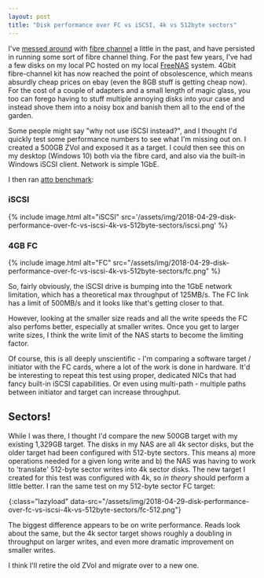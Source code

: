 ```yaml
---
layout: post
title: "Disk performance over FC vs iSCSI, 4k vs 512byte sectors"
---
```

I've [messed around](/2016/03/19/more-fibre-channel-nonsense.html) with [fibre channel](/2011/02/10/disks-solaris-zfs-fibre-channel-comstar-crumpets-and-butter.html) a little in the past, and have persisted in running some sort of fibre channel thing. For the past few years, I've had a few disks on my local PC hosted on my local [FreeNAS](http://www.freenas.org/) system. 4Gbit fibre-channel kit has now reached the point of obsolescence, which means absurdly cheap prices on ebay (even the 8GB stuff is getting cheap now). For the cost of a couple of adapters and a small length of magic glass, you too can forego having to stuff multiple annoying disks into your case and instead shove them into a noisy box and banish them all to the end of the garden.

Some people might say "why not use iSCSI instead?", and I thought I'd quickly test some performance numbers to see what I'm missing out on. I created a 500GB ZVol and exposed it as a target. I could then see this on my desktop (Windows 10) both via the fibre card, and also via the built-in Windows iSCSI client. Network is simple 1GbE.
 
I then ran [atto benchmark](https://www.atto.com/disk-benchmark/):

### iSCSI

{% include image.html alt="iSCSI" src='/assets/img/2018-04-29-disk-performance-over-fc-vs-iscsi-4k-vs-512byte-sectors/iscsi.png' %}

### 4GB FC

{% include image.html alt="FC" src="/assets/img/2018-04-29-disk-performance-over-fc-vs-iscsi-4k-vs-512byte-sectors/fc.png" %}


So, fairly obviously, the iSCSI drive is bumping into the 1GbE network limitation, which has a theoretical max throughput of 125MB/s. The FC link has a limit of 500MB/s and it looks like that's getting closer to that. 

However, looking at the smaller size reads and all the write speeds the FC also perfoms better, especially at smaller writes. Once you get to larger write sizes, I think the write limit of the NAS starts to become the limiting factor.

Of course, this is all deeply unscientific - I'm comparing a software target / initiator with the FC cards, where a lot of the work is done in hardware. It'd be interesting to repeat this test using proper, dedicated NICs that had fancy built-in iSCSI capabilities. Or even using multi-path - multiple paths between initiator and target can increase throughput.    

## Sectors!

While I was there, I thought I'd compare the new 500GB target with my existing 1,329GB target. The disks in my NAS are all 4k sector disks, but the older target had been configured with 512-byte sectors. This means a) more operations needed for a given long write and b) the NAS was having to work to 'translate' 512-byte sector writes into 4k sector disks. The new target I created for this test was configured with 4k, so *in theory* should perform a little better. I ran the same test on my 512-byte sector FC target:

![FC 512-byte](/assets/img/png-transparent.png){:class="lazyload" data-src="/assets/img/2018-04-29-disk-performance-over-fc-vs-iscsi-4k-vs-512byte-sectors/fc-512.png"}


The biggest difference appears to be on write performance. Reads look about the same, but the 4k sector target shows roughly a doubling in throughput on larger writes, and even more dramatic improvement on smaller writes.

I think I'll retire the old ZVol and migrate over to a new one.